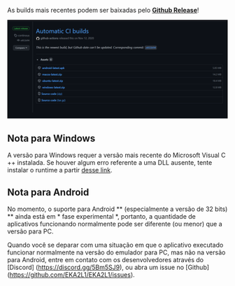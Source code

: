 As builds mais recentes podem ser baixadas pelo [**Github Release**](https://github.com/EKA2L1/EKA2L1/releases/tag/continous)!

![release_shot](/assets/download/release_page.png)

## Nota para Windows

A versão para Windows requer a versão mais recente do Microsoft Visual C ++ instalada. Se houver algum erro referente a uma DLL ausente, tente instalar o runtime
a partir [desse link](https://support.microsoft.com/vi-vn/help/2977003/the-latest-supported-visual-c-downloads).

## Nota para Android

No momento, o suporte para Android ** (especialmente a versão de 32 bits) ** ainda está em * fase experimental *, portanto, a quantidade de aplicativos funcionando normalmente pode ser diferente (ou menor)
que a versão para PC.

Quando você se deparar com uma situação em que o aplicativo executado funcionar normalmente na versão do emulador para PC, mas não na versão para Android, entre em contato com os desenvolvedores através do [Discord] (https://discord.gg/5Bm5SJ9),
ou abra um issue no [Github] (https://github.com/EKA2L1/EKA2L1/issues).